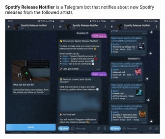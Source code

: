 **Spotify Release Notifier** is a Telegram bot that notifies about new Spotify releases from the followed artists

![Screenshots](misc/images/screenshots.jpg)